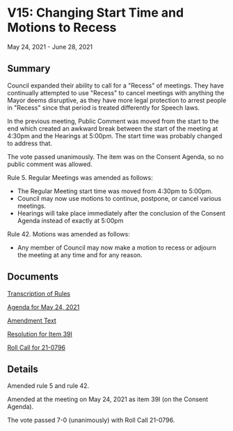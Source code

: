 # V15: Changing Start Time and Motions to Recess

May 24, 2021 - June 28, 2021 

## Summary

Council expanded their ability to call for a "Recess" of meetings. They have continually attempted to use "Recess" to cancel meetings with anything the Mayor deems disruptive, as they have more legal protection to arrest people in "Recess" since that period is treated differently for Speech laws.

In the previous meeting, Public Comment was moved from the start to the end which created an awkward break between the start of the meeting at 4:30pm and the Hearings at 5:00pm. The start time was probably changed to address that.

The vote passed unanimously. The item was on the Consent Agenda, so no public comment was allowed. 

Rule 5. Regular Meetings was amended as follows:

- The Regular Meeting start time was moved from 4:30pm to 5:00pm.
- Council may now use motions to continue, postpone, or cancel various meetings.
- Hearings will take place immediately after the conclusion of the Consent Agenda instead of exactly at 5:00pm 

Rule 42. Motions was amended as follows:

- Any member of Council may now make a motion to recess or adjourn the meeting at any time and for any reason. 

## Documents

[Transcription of Rules](#/view/rules-archive~2021_05_24~transcription)

[Agenda for May 24, 2021](assets/rules-archive/2021_05_24/agenda.pdf)

[Amendment Text](#/view/rules-archive~2021_05_24~amendment)

[Resolution for Item 39I](assets/rules-archive/2021_05_24/resolution.pdf)

[Roll Call for 21-0796](assets/rules-archive/2021_05_24/roll_call.pdf)

## Details

Amended rule 5 and rule 42.

Amended at the meeting on May 24, 2021 as item 39I (on the Consent Agenda).

The vote passed 7-0 (unanimously) with Roll Call 21-0796.
